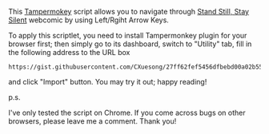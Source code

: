 This [Tampermokey](https://tampermonkey.net/) script allows you to navigate through
[Stand Still, Stay Silent](http://sssscomic.com) webcomic by using Left/Rgiht Arrow
Keys.

To apply this scriptlet, you need to install Tampermonkey plugin for your browser
first; then simply go to its dashboard, switch to "Utility" tab, fill in the
following address to the URL box

```
https://gist.githubusercontent.com/CXuesong/27ff62fef5456dfbebd00a02b5546fa5/raw/SSSS%20Helper.js
```

and click "Import" button. You may try it out; happy reading!

p.s.

I've only tested the script on Chrome. If you come across bugs on other browsers,
please leave me a comment. Thank you!
